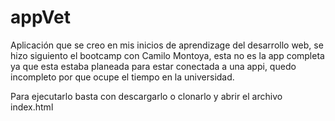 # appVet
Aplicación que se creo en mis inicios de aprendizage del desarrollo web, se hizo siguiento el bootcamp con Camilo Montoya, esta no es la app completa 
ya que esta estaba planeada para estar conectada a una appi, quedo incompleto por que ocupe el tiempo en la universidad.

Para ejecutarlo basta con descargarlo o clonarlo y abrir el archivo index.html
